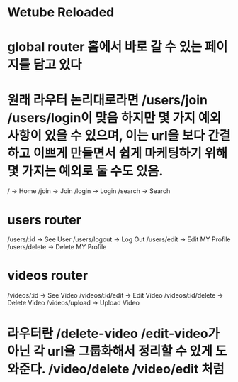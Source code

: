 # Wetube Reloaded

# global router 홈에서 바로 갈 수 있는 페이지를 담고 있다

# 원래 라우터 논리대로라면 /users/join /users/login이 맞음 하지만 몇 가지 예외 사항이 있을 수 있으며, 이는 url을 보다 간결하고 이쁘게 만들면서 쉽게 마케팅하기 위해 몇 가지는 예외로 둘 수도 있음.

/ -> Home
/join -> Join
/login -> Login
/search -> Search

# users router

/users/:id -> See User
/users/logout -> Log Out
/users/edit -> Edit MY Profile
/users/delete -> Delete MY Profile

# videos router

/videos/:id -> See Video
/videos/:id/edit -> Edit Video
/videos/:id/delete -> Delete Video
/videos/upload -> Upload Video

# 라우터란 /delete-video /edit-video가 아닌 각 url을 그룹화해서 정리할 수 있게 도와준다. /video/delete /video/edit 처럼
